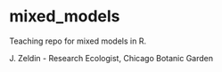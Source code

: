 # mixed_models
Teaching repo for mixed models in R.

J. Zeldin - Research Ecologist, Chicago Botanic Garden
